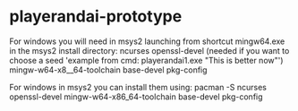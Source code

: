 # playerandai-prototype

For windows you will need in msys2 launching from shortcut mingw64.exe in the msys2 install directory:
ncurses
openssl-devel (needed if you want to choose a seed 'example from cmd: playerandai1.exe "This is better now"')
mingw-w64-x8__64-toolchain
base-devel
pkg-config

For windows in msys2 you can install them using:
pacman -S ncurses openssl-devel mingw-w64-x86_64-toolchain base-devel pkg-config
